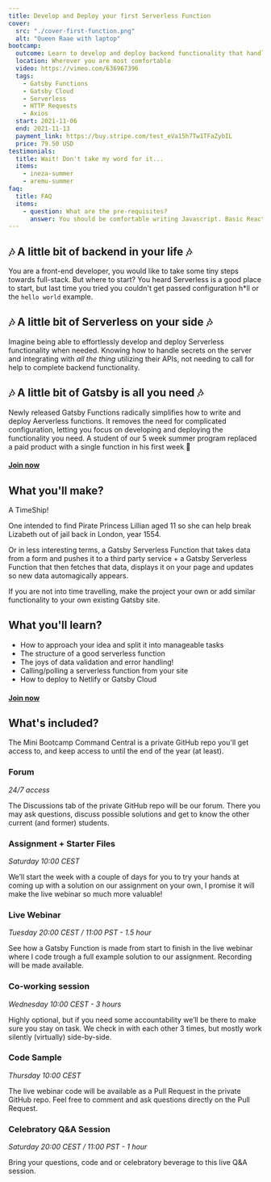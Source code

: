 ```yaml
---
title: Develop and Deploy your first Serverless Function
cover:
  src: "./cover-first-function.png"
  alt: "Queen Raae with laptop"
bootcamp:
  outcome: Learn to develop and deploy backend functionality that handles secret tokens and communications with a third-party service.
  location: Wherever you are most comfortable
  video: https://vimeo.com/636967396
  tags:
    - Gatsby Functions
    - Gatsby Cloud
    - Serverless
    - HTTP Requests
    - Axios
  start: 2021-11-06
  end: 2021-11-13
  payment_link: https://buy.stripe.com/test_eVa15h7Tw1TFaZybIL
  price: 79.50 USD
testimonials:
  title: Wait! Don't take my word for it...
  items:
    - ineza-summer
    - aremu-summer
faq:
  title: FAQ
  items:
    - question: What are the pre-requisites?
      answer: You should be comfortable writing Javascript. Basic React experience is a plus, as the front-end part of the Gatsby framework is based on React.
---
```


## 🎶 A little bit of backend in your life 🎶

You are a front-end developer, you would like to take some tiny steps towards full-stack. But where to start? You heard Serverless is a good place to start, but last time you tried you couldn't get passed configuration h\*ll or the `hello world` example.

## 🎶 A little bit of Serverless on your side 🎶

Imagine being able to effortlessly develop and deploy Serverless functionality when needed. Knowing how to handle secrets on the server and integrating with _all the thing_ utilizing their APIs, not needing to call for help to complete backend functionality.

## 🎶 A little bit of Gatsby is all you need 🎶

Newly released Gatsby Functions radically simplifies how to write and deploy Aerverless functions. It removes the need for complicated configuration, letting you focus on developing and deploying the functionality you need. A student of our 5 week summer program replaced a paid product with a single function in his first week 🤯

#### [Join now](#join)

## What you'll make?

A TimeShip!

One intended to find Pirate Princess Lillian aged 11 so she can help break Lizabeth out of jail back in London, year 1554.

Or in less interesting terms, a Gatsby Serverless Function that takes data from a form and pushes it to a third party service + a Gatsby Serverless Function that then fetches that data, displays it on your page and updates so new data automagically appears.

If you are not into time travelling, make the project your own or add similar functionality to your own existing Gatsby site.

## What you'll learn?

- How to approach your idea and split it into manageable tasks
- The structure of a good serverless function
- The joys of data validation and error handling!
- Calling/polling a serverless function from your site
- How to deploy to Netlify or Gatsby Cloud

#### [Join now](#join)

## What's included?

The Mini Bootcamp Command Central is a private GitHub repo you'll get access to, and keep access to until the end of the year (at least).

### Forum

_24/7 access_

The Discussions tab of the private GitHub repo will be our forum. There you may ask questions, discuss possible solutions and get to know the other current (and former) students.

### Assignment + Starter Files

_Saturday 10:00 CEST_

We’ll start the week with a couple of days for you to try your hands at coming up with a solution on our assignment on your own, I promise it will make the live webinar so much more valuable!

### Live Webinar

_Tuesday 20:00 CEST / 11:00 PST - 1.5 hour_

See how a Gatsby Function is made from start to finish in the live webinar where I code trough a full example solution to our assignment. Recording will be made available.

### Co-working session

_Wednesday 10:00 CEST - 3 hours_

Highly optional, but if you need some accountability we’ll be there to make sure you stay on task. We check in with each other 3 times, but mostly work silently (virtually) side-by-side.

### Code Sample

_Thursday 10:00 CEST_

The live webinar code will be available as a Pull Request in the private GitHub repo. Feel free to comment and ask questions directly on the Pull Request.

### Celebratory Q&A Session

_Saturday 20:00 CEST / 11:00 PST - 1 hour_

Bring your questions, code and or celebratory beverage to this live Q&A session.
